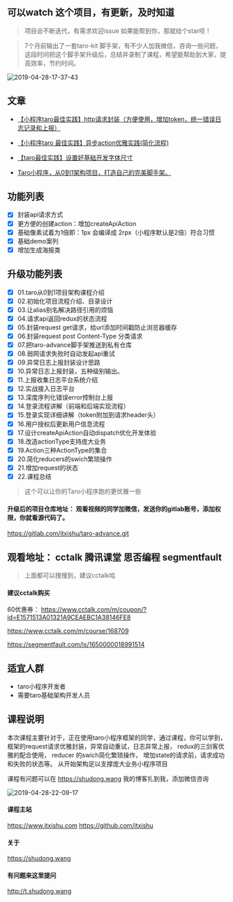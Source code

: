 
## 可以watch 这个项目，有更新，及时知道

> 项目会不断迭代，有需求欢迎issue
> 如果能帮到你，那就给个star呗！

> 7个月前输出了一套taro-kit 脚手架，有不少人加我微信，咨询一些问题，这段时间把这个脚手架升级后，总结并录制了课程，希望能帮助到大家，提高效率，节约时间。
> 
![2019-04-28-17-37-43](http://s.shudong.wang/2019-04-28-17-37-43.png)
## 文章
* [【小程序taro最佳实践】http请求封装（方便使用，增加token，统一错误日志记录和上报）](https://segmentfault.com/a/1190000016533592)
* [【小程序taro 最佳实践】异步action优雅实践(简化流程)](https://segmentfault.com/a/1190000016534001)
* [【taro最佳实践】设置好基础开发字体尺寸](https://segmentfault.com/a/1190000016514478)

* [Taro小程序，从0到1架构项目，打造自己的完美脚手架。
](https://segmentfault.com/a/1190000019020009)
## 功能列表
* [x] 封装api请求方式
* [x] 更方便的创建action：增加createApiAction
* [x] 基础像素试着为1倍即：1px 会编译成 2rpx（小程序默认是2倍）符合习惯
* [x] 基础demo案列
* [x] 增加生成海报类

## 升级功能列表
* [x] 01.taro从0到1项目架构课程介绍
* [x] 02.初始化项目流程介绍、目录设计
* [x] 03.让alias别名解决路径引用的烦恼
* [x] 04.请求api返回redux的状态流程
* [x] 05.封装request get请求，给url添加时间戳防止浏览器缓存
* [x] 06.封装request post Content-Type 分类请求
* [x] 07.把taro-advance脚手架推送到私有仓库
* [x] 08.弱网请求失败时自动发起api重试
* [x] 09.异常日志上报封装设计思路
* [x] 10.异常日志上报封装，五种级别输出。
* [x] 11.上报收集日志平台系统介绍
* [x] 12.实战接入日志平台
* [x] 13.深度序列化错误error控制台上报
* [x] 14.登录流程讲解（前端和后端实现流程）
* [x] 15.登录实现详细讲解（token附加到请求header头）
* [x] 16.用户授权后更新用户信息流程
* [x] 17.设计createApiAction自动dispatch优化开发体验
* [x] 18.改造actionType支持庞大业务
* [x] 19.Action三种ActionType的集合
* [x] 20.简化reducers的swich繁琐操作
* [x] 21.增加request的状态
* [x] 22.课程总结

>这个可以让你的Taro小程序跑的更优雅一些

#### 升级后的项目仓库地址： 观看视频的同学加微信，发送你的gitlab账号，添加权限，你就看源代码了。
https://gitlab.com/itxishu/taro-advance.git

## 观看地址：  cctalk 腾讯课堂 思否编程 segmentfault
> 上面都可以搜搜到，建议cctalk哈

#### 建议cctalk购买

60优惠券：
https://www.cctalk.com/m/coupon/?id=E1571513A01321A9CEAEBC1A38146FE8

https://www.cctalk.com/m/course/168709

https://segmentfault.com/ls/1650000018991514

## 适宜人群
* taro小程序开发者
* 需要taro基础架构开发人员

## 课程说明

本次课程主要针对于，正在使用taro小程序框架的同学，通过课程，你可以学到，框架的request请求优雅封装，异常自动重试，日志异常上报，
redux的三剑客优雅的配合使用，
reducer 的swich简化繁琐操作，
增加state的请求前，请求成功和失败的状态等。
从开始架构足以支撑庞大业务小程序项目

课程有问题可以在 https://shudong.wang 我的博客扎到我，添加微信咨询


![2019-04-28-22-09-17](http://s.shudong.wang/2019-04-28-22-09-17.png)
#### 课程主站
https://www.itxishu.com
https://github.com/itxishu



#### 关于
https://shudong.wang

#### 有问题来这里提问
http://t.shudong.wang
